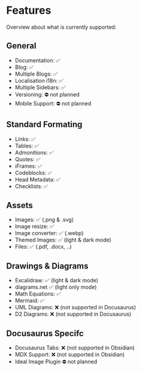 # Features
Overview about what is currently supported:

## General
- Documentation: ✅
- Blog: ✅ 
- Multiple Blogs: ✅ 
- Localisation i18n: ✅
- Multiple Sidebars: ✅
- Versioning: ⛔ not planned
- Mobile Support: ⛔ not planned

## Standard Formating
- Links: ✅
- Tables: ✅
- Admonitions: ✅
- Quotes: ✅
- iFrames: ✅
- Codeblocks: ✅
- Head Metadata: ✅
- Checklists: ✅

## Assets
- Images: ✅ (.png & .svg)
- Image resize: ✅
- Image converter: ✅ (.webp)
- Themed Images: ✅ (light & dark mode)
- Files: ✅ (.pdf, .docx, ..)

## Drawings & Diagrams
- Excalidraw: ✅ (light & dark mode)
- diagrams.net ✅ (light only mode)
- Math Equations: ✅
- Mermaid: ✅
- UML Diagrams: ❌ (not supported in Docusaurus)
- D2 Diagrams: ❌ (not supported in Docusaurus)

## Docusaurus Specifc
- Docusaurus Tabs: ❌ (not supported in Obsidian)
- MDX Support: ❌ (not supported in Obsidian)
- Ideal Image Plugin ⛔ not planned
